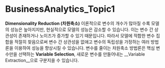 # BusinessAnalytics_Topic1
__Dimensionality Reduction (차원축소)__
이론적으로 변수의 개수가 많아질 수록 모델의 성능은 높아지지만, 현실적으로 모델의 성능은 감소할 수 있습니다. 이는 변수 간 상관성이 존재하거나 노이즈가 증가할 수 있기 때문입니다. 따라서 모델에 적합한 변수 집합을 적절히 찾음으로써 변수 간 상관성을 없애고 변수의 독립성을 가정하는 여러 방법론을 이용하여 성능을 향상시킬 수 있습니다. 
변수를 줄이는 차원축소 방법론은 핵심 변수만을 선택하는 __Variable Selection__, 새로운 변수를 만들어내는 __Variable Extraction__으로 구분지을 수 있습니다.
